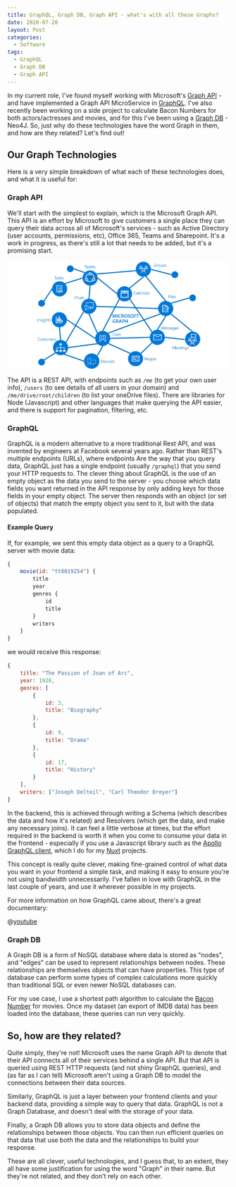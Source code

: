 ```yaml
---
title: GraphQL, Graph DB, Graph API - what's with all these Graphs?
date: 2020-07-20
layout: Post
categories:
  - Software
tags:
  - GraphQL
  - Graph DB
  - Graph API
---
```


In my current role, I've found myself working with Microsoft's [Graph API](https://docs.microsoft.com/en-us/graph/overview) - and have implemented a Graph API MicroService in [GraphQL](https://graphql.org/learn/). I've also recently been working on a side project to calculate Bacon Numbers for both actors/actresses and movies, and for this I've been using a [Graph DB](https://neo4j.com/) - Neo4J. So, just why do these technologies have the word Graph in them, and how are they related? Let's find out!

<!-- more -->

## Our Graph Technologies

Here is a very simple breakdown of what each of these technologies does, and what it is useful for:

### Graph API

We'll start with the simplest to explain, which is the Microsoft Graph API. This API is an effort by Microsoft to give customers a single place they can query their data across all of Microsoft's services - such as Active Directory (user accounts, permissions, etc), Office 365, Teams and Sharepoint. It's a work in progress, as there's still a lot that needs to be added, but it's a promising start.

![Microsoft Graph](./microsoft-graph.png)

The API is a REST API, with endpoints such as `/me` (to get your own user info), `/users` (to see details of all users in your domain) and `/me/drive/root/children` (to list your oneDrive files). There are libraries for Node (Javascript) and other languages that make querying the API easier, and there is support for pagination, filtering, etc.

### GraphQL

GraphQL is a modern alternative to a more traditional Rest API, and was invented by engineers at Facebook several years ago. Rather than REST's multiple endpoints (URLs), where endpoints Are the way that you query data, GraphQL just has a single endpoint (usually `/graphql`) that you send your HTTP requests to. The clever thing about GraphQL is the use of an empty object as the data you send to the server - you choose which data fields you want returned in the API response by only adding keys for those fields in your empty object. The server then responds with an object (or set of objects) that match the empty object you sent to it, but with the data populated.

#### Example Query

If, for example, we sent this empty data object as a query to a GraphQL server with movie data:

```js
{
	movie(id: "tt0019254") {
		title
		year
		genres {
			id
			title
		}
		writers
	}
}
```

we would receive this response:

```js
{
	title: "The Passion of Joan of Arc",
	year: 1928,
	genres: [
		{
			id: 3,
			title: "Biography"
		},
		{
			id: 9,
			title: "Drama"
		},
		{
			id: 17,
			title: "History"
		}
	],
	writers: ["Joseph Delteil", "Carl Theodor Dreyer"]
}
```

In the backend, this is achieved through writing a Schema (which describes the data and how it's related) and Resolvers (which get the data, and make any necessary joins). It can feel a little verbose at times, but the effort required in the backend is worth it when you come to consume your data in the frontend - especially if you use a Javascript library such as the [Apollo GraphQL client](https://www.apollographql.com/docs/react/), which I do for my [Nuxt](https://nuxtjs.org/) projects.

This concept is really quite clever, making fine-grained control of what data you want in your frontend a simple task, and making it easy to ensure you're not using bandwidth unnecessarily. I've fallen in love with GraphQL in the last couple of years, and use it wherever possible in my projects.

For more information on how GraphQL came about, there's a great documentary:

@[youtube](https://www.youtu.be/783ccP__No8)

### Graph DB

A Graph DB is a form of NoSQL database where data is stored as "nodes", and "edges" can be used to represent relationships between nodes. These relationships are themselves objects that can have properties. This type of database can perform some types of complex calculations more quickly than traditional SQL or even newer NoSQL databases can.

For my use case, I use a shortest path algorithm to calculate the [Bacon Number](https://en.wikipedia.org/wiki/Six_Degrees_of_Kevin_Bacon) for movies. Once my dataset (an export of IMDB data) has been loaded into the database, these queries can run very quickly.

## So, how are they related?

Quite simply, they're not! Microsoft uses the name Graph API to denote that their API connects all of their services behind a single API. But that API is queried using REST HTTP requests (and not shiny GraphQL queries), and (as far as I can tell) Microsoft aren't using a Graph DB to model the connections between their data sources.

Similarly, GraphQL is just a layer between your frontend clients and your backend data, providing a simple way to query that data. GraphQL is not a Graph Database, and doesn't deal with the storage of your data.

Finally, a Graph DB allows you to store data objects and define the relationships between those objects. You can then run efficient queries on that data that use both the data and the relationships to build your response.

These are all clever, useful technologies, and I guess that, to an extent, they all have some justification for using the word "Graph" in their name. But they're not related, and they don't rely on each other.

